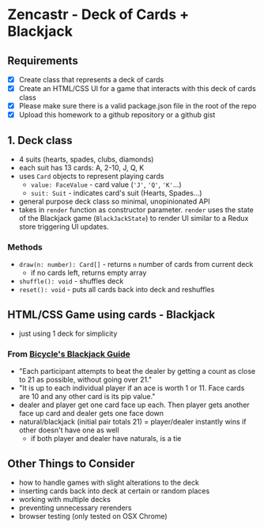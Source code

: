 # Zencastr - Deck of Cards + Blackjack

## Requirements

- [x] Create class that represents a deck of cards
- [x] Create an HTML/CSS UI for a game that interacts with this deck of cards class
- [x] Please make sure there is a valid package.json file in the root of the repo
- [x] Upload this homework to a github repository or a github gist

## 1. Deck class

- 4 suits (hearts, spades, clubs, diamonds)
- each suit has 13 cards: A, 2-10, J, Q, K
- uses `Card` objects to represent playing cards
  - `value: FaceValue` - card value (`'J'`, `'Q'`, `'K'`...)
  - `suit: Suit` - indicates card's suit (Hearts, Spades...)
- general purpose deck class so minimal, unopinionated API
- takes in `render` function as constructor parameter. `render` uses the state of the Blackjack game (`BlackJackState`) to render UI similar to a Redux store triggering UI updates.

### Methods

- `draw(n: number): Card[]` - returns `n` number of cards from current deck
  - if no cards left, returns empty array
- `shuffle(): void` - shuffles deck
- `reset(): void` - puts all cards back into deck and reshuffles

## HTML/CSS Game using cards - Blackjack

- just using 1 deck for simplicity

### From [Bicycle's Blackjack Guide](https://bicyclecards.com/how-to-play/blackjack/)

- "Each participant attempts to beat the dealer by getting a count as close to 21 as possible, without going over 21."
- "It is up to each individual player if an ace is worth 1 or 11. Face cards are 10 and any other card is its pip value."
- dealer and player get one card face up each. Then player gets another face up card and dealer gets one face down
- natural/blackjack (initial pair totals 21) = player/dealer instantly wins if other doesn't have one as well
  - if both player and dealer have naturals, is a tie

## Other Things to Consider

- how to handle games with slight alterations to the deck
- inserting cards back into deck at certain or random places
- working with multiple decks
- preventing unnecessary rerenders
- browser testing (only tested on OSX Chrome)
